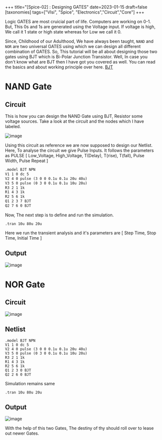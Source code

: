 +++
title="[Spice-02] : Designing GATES"
date=2023-01-15
draft=false
[taxonomies]
tags=["Vlsi", "Spice", "Electronics","Circuit","Core"]
+++

Logic GATES are most cruicial part of life. Computers are working on 0-1. But, This 0s and 1s are generated using the Voltage input. If voltage is high, We call it 1 state or high state whereas for Low we call it 0. 

Since, Childhood of our Adulthood, We have always been taught, `NAND` and `NOR` are two universal GATES using which we can design all different combination of GATES. So, This tutorial will be all about designing those two gates using BJT which is Bi-Polar Junction Transistor. Well, In case you don't know what are BJT then I have got you covered as well. You can read the basics and about working principle over here.  [BJT](https://www.electrical4u.com/bipolar-junction-transistor-or-bjt-n-p-n-or-p-n-p-transistor/)

# NAND Gate

## Circuit 

This is how you can design the NAND Gate using BJT, Resistor some voltage sources. 
Take a look at the circuit and the nodes which I have labeled. 

![image](https://user-images.githubusercontent.com/79367883/212556866-485fbf62-2aac-4c8c-80a3-fe267348cd84.png)

Using this circuit as reference we are now supposed to design our Netlist. 
Here, To analyse the circuit we give Pulse Inputs. It follows the parameters as
PULSE [ Low_Voltage, High_Voltage, T(Delay), T(rise), T(fall), Pulse Width, Pulse Repeat ]
```markdown
.model BJT NPN
V1 1 0 dc 5
V2 4 0 pulse (3 0 0 0.1u 0.1u 20u 40u)
V3 5 0 pulse (0 3 0 0.1u 0.1u 10u 20u)
R3 2 1 1k
R1 4 3 1k
R2 5 6 1k
Q1 2 3 7 BJT
Q2 7 6 0 BJT
```

Now, The next step is to define and run the simulation. 
```
.tran 10u 80u 20u
```
Here we run the transient analysis and it's parameters are [ Step Time, Stop Time, Initial Time ] 

## Output

![image](https://user-images.githubusercontent.com/79367883/212563421-8c5e4ab1-7c86-47f8-9c6c-d208db4f10dd.png)

# NOR Gate

## Circuit
![image](https://user-images.githubusercontent.com/79367883/212563997-520f7f2e-d803-4007-a0c4-0df875a44a68.png)

## Netlist

```
.model BJT NPN
V1 1 0 dc 5
V2 4 0 pulse (3 0 0 0.1u 0.1u 20u 40u)
V3 5 0 pulse (0 3 0 0.1u 0.1u 10u 20u)
R3 2 1 1k
R1 4 3 1k
R2 5 6 1k
Q1 2 3 0 BJT
Q2 2 6 0 BJT
```

Simulation remains same

```
.tran 10u 80u 20u
```
## Output

![image](https://user-images.githubusercontent.com/79367883/212564298-7991142f-8fc3-43c5-b400-6aaf600c6b2c.png)

With the help of this two Gates, The destiny of thy should roll over to lease out newer Gates. 
